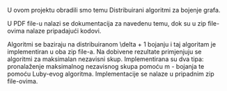 U ovom projektu obradili smo temu Distribuirani algoritmi za bojenje grafa.

U PDF file-u nalazi se dokumentacija za navedenu temu, dok su u zip file-ovima nalaze pripadajući kodovi.

Algoritmi se baziraju na distribuiranom \delta + 1 bojanju i taj algoritam je implementiran u oba zip file-a. Na dobivene rezultate primjenjuju se algoritmi za 
maksimalan nezavisni skup. Implementirana su dva tipa: pronalaženje maksimalnog nezavisnog skupa pomoću m - bojanja te pomoću Luby-evog algoritma.
Implementacije se nalaze u pripadnim zip file-ovima.
